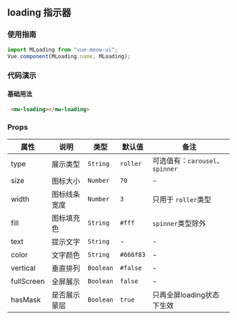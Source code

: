 ## loading 指示器
### 使用指南
``` javascript
import MLoading from "vue-meow-ui";
Vue.component(MLoading.name, MLoading);
```
### 代码演示
#### 基础用法
```html
 <mw-loading></mw-loading>
```
### Props
| 属性 | 说明 | 类型 | 默认值 | 备注 |
|------|------|------|------|------|
| type | 展示类型 | `String` | `roller` | 可选值有：`carousel`、`spinner` |
| size | 图标大小 | `Number` | `70` | - |
| width | 图标线条宽度 | `Number` | `3` | 只用于 `roller`类型 |
| fill | 图标填充色 | `String` | `#fff` | `spinner`类型除外 |
| text | 提示文字 | `String` | - | - |
| color | 文字颜色 | `String` | `#666f83` | - |
| vertical | 垂直排列 | `Boolean` | `#false` | - |
| fullScreen | 全屏展示 | `Boolean` | `false` | - |
| hasMask | 是否展示蒙层| `Boolean` | `true` | 只再全屏loading状态下生效 |
